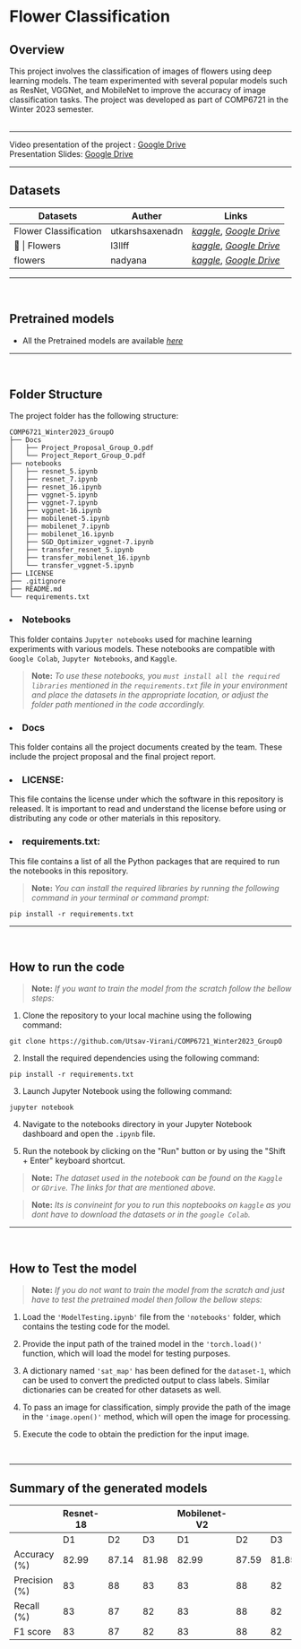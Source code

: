 #  Flower Classification

## Overview
This project involves the classification of images of flowers using deep learning models. The team experimented with several popular models such as ResNet, VGGNet, and MobileNet to improve the accuracy of image classification tasks. The project was developed as part of COMP6721 in the Winter 2023 semester.
<br />
<br />
<hr />
Video presentation of the project : <a href="https://drive.google.com/file/d/1WeUqoijLtB-4HBbe2iwRjDs2WH0kxQH0/view?usp=sharing"> Google Drive </a> <br />
Presentation Slides: <a href="https://drive.google.com/file/d/1SoPH9GDakJo5O5cO07lee23vc1H11Zl4/view?usp=share_link"> Google Drive </a>
<br />
<hr />

## Datasets
Datasets | Auther | Links |
| ------------- | --------- | ------------ |
| Flower Classification | utkarshsaxenadn | <a href="https://www.kaggle.com/datasets/utkarshsaxenadn/flower-classification-5-classes-roselilyetc">*kaggle*</a>, <a href="https://drive.google.com/file/d/129efP8KotN_J4xleFU6rnfYfeMnwLEm2/view?usp=share_link">*Google Drive*</a> |
| 🌸 \| Flowers | l3llff | <a href="https://www.kaggle.com/datasets/l3llff/flowers">*kaggle*</a>, <a href="https://drive.google.com/file/d/18624X71QkDaRGt4_3kD653odU4HU1BbL/view?usp=share_link">*Google Drive*</a> |
| flowers | nadyana | <a href="https://www.kaggle.com/datasets/nadyana/flowers">*kaggle*</a>, <a href="https://drive.google.com/file/d/1qWMuBOltrt6HkIjtUnJdY7p0uZ6J05ik/view?usp=sharing">*Google Drive*</a> |

<hr />
<br >

## Pretrained models

- All the Pretrained models are available 
<a href="https://drive.google.com/drive/folders/1HNUYiqfY7ADcNtDRBwwVOoht0UPNmgQw?usp=sharing">*here*</a>

<hr />
<br >

## Folder Structure
The project folder has the following structure:

```
COMP6721_Winter2023_GroupO
├── Docs
│   ├── Project_Proposal_Group_O.pdf
│   └── Project_Report_Group_O.pdf
├── notebooks
│   ├── resnet_5.ipynb
│   ├── resnet_7.ipynb
│   ├── resnet_16.ipynb
│   ├── vggnet-5.ipynb
│   ├── vggnet-7.ipynb
│   ├── vggnet-16.ipynb
│   ├── mobilenet-5.ipynb
│   ├── mobilenet_7.ipynb
│   ├── mobilenet_16.ipynb
│   ├── SGD_Optimizer_vggnet-7.ipynb
│   ├── transfer_resnet_5.ipynb
│   ├── transfer_mobilenet_16.ipynb
│   └── transfer_vggnet-5.ipynb
├── LICENSE
├── .gitignore
├── README.md
└── requirements.txt
```
### <li>Notebooks
This folder contains `Jupyter notebooks` used for machine learning experiments with various models. These notebooks are compatible with `Google Colab`, `Jupyter Notebooks`, and `Kaggle`. 
>**Note:**
>*To use these notebooks, you `must install all the required libraries` mentioned in the ```requirements.txt``` file in your environment and place the datasets in the appropriate location, or adjust the folder path mentioned in the code accordingly.*

### <li>Docs
This folder contains all the project documents created by the team. These include the project proposal and the final project report.


### <li>LICENSE:
This file contains the license under which the software in this repository is released. It is important to read and understand the license before using or distributing any code or other materials in this repository.

### <li>requirements.txt:
This file contains a list of all the Python packages that are required to run the notebooks in this repository. 
>**Note:**
>*You can install the required libraries by running the following command in your terminal or command prompt:*
``` 
pip install -r requirements.txt
```

<hr />

<br />

## How to run the code
>**Note:**
> *If you want to train the model from the scratch follow the bellow steps:*

1. Clone the repository to your local machine using the following command:
```
git clone https://github.com/Utsav-Virani/COMP6721_Winter2023_GroupO
```
2. Install the required dependencies using the following command:
```
pip install -r requirements.txt
```
3. Launch Jupyter Notebook using the following command:
```
jupyter notebook
```
4. Navigate to the notebooks directory in your Jupyter Notebook dashboard and open the `.ipynb` file.

5. Run the notebook by clicking on the "Run" button or by using the "Shift + Enter" keyboard shortcut.

>**Note:**
>*The dataset used in the notebook can be found on the `Kaggle` or `GDrive`. The links for that are mentioned above.*

>**Note:**
>*Its is convineint for you to run this noptebooks on `kaggle` as you dont have to download the datasets or in the `google Colab`.*

<hr />
<br>

## How to Test the model
>**Note:**
> *If you do not want to train the model from the scratch and just have to test the pretrained model then follow the bellow steps:*

1. Load the `'ModelTesting.ipynb'` file from the `'notebooks'` folder, which contains the testing code for the model.

2. Provide the input path of the trained model in the `'torch.load()'` function, which will load the model for testing purposes.

3. A dictionary named `'sat_map'` has been defined for the `dataset-1`, which can be used to convert the predicted output to class labels. Similar dictionaries can be created for other datasets as well.

4. To pass an image for classification, simply provide the path of the image in the `'image.open()'` method, which will open the image for processing.

5. Execute the code to obtain the prediction for the input image.

<br>
<hr />

## Summary of the generated models

|               | Resnet-18 |              |        | Mobilenet-V2 |              |        | VGG-19    |              |        |
| ------------- | --------- | ------------ | ------ | ------------ | ------------ | ------ | --------- | ------------ | ------ |
|               | D1        | D2           | D3     | D1           | D2           | D3     | D1        | D2           | D3     |
| Accuracy (%)  | 82.99     | 87.14        | 81.98  | 82.99 | 87.59 | 81.85 | 10.13 | 14.29 | 6.68 |
| Precision (%) | 83        | 88           | 83     | 83 | 88 | 82 | 1 | 2 | 0 |
| Recall (%)    | 83        | 87           | 82     | 83 | 88 | 82 | 10 | 14 | 7 |
| F1 score      | 83        | 87           | 82     | 83 | 88 | 82 | 20 | 4 | 1 |

